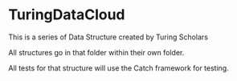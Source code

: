 # TuringDataCloud
This is a series of Data Structure created by Turing Scholars

All structures go in that folder within their own folder. 

All tests for that structure will use the Catch framework for testing. 
